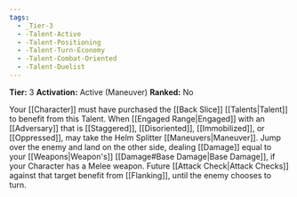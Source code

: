 ```yaml
---
tags:
  - _Tier-3
  - -Talent-Active
  - -Talent-Positioning
  - -Talent-Turn-Economy
  - -Talent-Combat-Oriented
  - -Talent-Duelist
---
```

**Tier:** 3
**Activation:** Active (Maneuver)
**Ranked:** No

Your [[Character]] must have purchased the [[Back Slice]] [[Talents|Talent]] to benefit from this Talent. When [[Engaged Range|Engaged]] with an [[Adversary]] that is [[Staggered]], [[Disoriented]], [[Immobilized]], or [[Oppressed]], may take the Helm Splitter [[Maneuvers|Maneuver]]. Jump over the enemy and land on the other side, dealing [[Damage]] equal to your [[Weapons|Weapon's]] [[Damage#Base Damage|Base Damage]], if your Character has a Melee weapon. Future [[Attack Check|Attack Checks]] against that target benefit from [[Flanking]], until the enemy chooses to turn. 